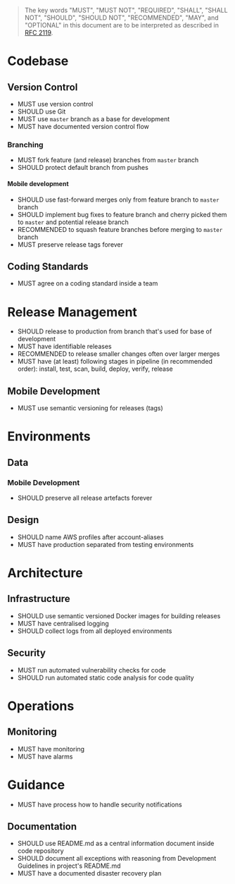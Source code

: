 > The key words "MUST", "MUST NOT", "REQUIRED", "SHALL", "SHALL NOT", "SHOULD", "SHOULD NOT", "RECOMMENDED", "MAY", and "OPTIONAL" in this document are to be interpreted as described in [RFC 2119](https://www.ietf.org/rfc/rfc2119.txt).


# Codebase

## Version Control

- MUST use version control
- SHOULD use Git
- MUST use `master` branch as a base for development
- MUST have documented version control flow

### Branching

- MUST fork feature (and release) branches from `master` branch
- SHOULD protect default branch from pushes

#### Mobile development

- SHOULD use fast-forward merges only from feature branch to `master` branch
- SHOULD implement bug fixes to feature branch and cherry picked them to `master` and potential release branch
- RECOMMENDED to squash feature branches before merging to `master` branch
- MUST preserve release tags forever

## Coding Standards

- MUST agree on a coding standard inside a team
# Release Management

- SHOULD release to production from branch that's used for base of development
- MUST have identifiable releases
- RECOMMENDED to release smaller changes often over larger merges
- MUST have (at least) following stages in pipeline (in recommended order): install, test, scan, build, deploy, verify, release

## Mobile Development

- MUST use semantic versioning for releases (tags)

# Environments

## Data

### Mobile Development

- SHOULD preserve all release artefacts forever

## Design

- SHOULD name AWS profiles after account-aliases
- MUST have production separated from testing environments

# Architecture

## Infrastructure

- SHOULD use semantic versioned Docker images for building releases
- MUST have centralised logging
- SHOULD collect logs from all deployed environments

## Security

- MUST run automated vulnerability checks for code
- SHOULD run automated static code analysis for code quality

# Operations

## Monitoring

- MUST have monitoring
- MUST have alarms

# Guidance

- MUST have process how to handle security notifications

## Documentation

- SHOULD use README.md as a central information document inside code repository
- SHOULD document all exceptions with reasoning from Development Guidelines in project's README.md
- MUST have a documented disaster recovery plan